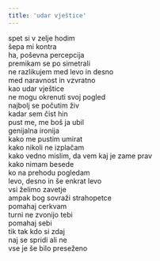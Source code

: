 ```yaml
---
title: 'udar vještice'
---
```

spet si v zelje hodim\
šepa mi kontra\
ha, poševna percepcija\
premikam se po simetrali\
ne razlikujem med levo in desno\
med naravnost in vzvratno\
kao udar vještice\
ne mogu okrenuti svoj pogled\
najbolj se počutim živ\
kadar sem čist hin\
pust me, me boš ja ubil\
genijalna ironija\
kako me pustim umirat\
kako nikoli ne izplačam\
kako vedno mislim, da vem kaj je zame prav\
kako nimam besede\
ko na prehodu pogledam\
levo, desno in še enkrat levo\
vsi želimo zavetje\
ampak bog sovraži strahopetce\
pomahaj cerkvam\
turni ne zvonijo tebi\
pomahaj sebi\
tik tak kdo si zdaj\
naj se spridi ali ne\
vse je še bilo preseženo
